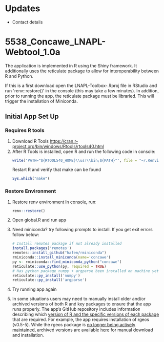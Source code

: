 # Updates
- Contact details

# 5538_Concawe_LNAPL-Webtool_1.0a
The application is implemented in R using the Shiny framework. It additionally uses the reticulate package to allow for interoperability between R and Python.

If this is a first download open the LNAPL-Toolbox-.Rproj file in RStudio and run 'renv::restore()' in the console (this may take a few minutes). In addition, prior to running the app, the reticulate package must be libraried.  This will trigger the installation of Miniconda.

## Initial App Set Up
### Requires R tools
1) Download R Tools https://cran.r-project.org/bin/windows/Rtools/rtools40.html
2) After R Tools is installed, open R and run the following code in console: 
    ```r
    write('PATH="${RTOOLS40_HOME}\\usr\\bin;${PATH}"', file = "~/.Renviron", append = TRUE)
    ```
    Restart R and verify that make can be found
    ```r
    Sys.which("make")
    ```
### Restore Environment
1) Restore renv environment
    In console, run: 
    ```r
    renv::restore()
    ```
2) Open global.R and run app
3) Need miniconda? try following prompts to install. If you get exit errors follow below:
    ```r
    # Install remotes package if not already installed
    install.packages('remotes')
    remotes::install_github("hafen/rminiconda")
    rminiconda::install_miniconda(name='concawe')
    py <- rminiconda::find_miniconda_python("concawe")
    reticulate::use_python(py, required = TRUE)
    # Has python package numpy + argparse been installed on machine yet? If not, run:
    reticulate::py_install('numpy')
    reticulate::py_install('argparse')
    ```
4) Try running app again

5) In some situations users may need to manually install older and/or archived versions of both R and key packages to ensure that the app runs properly.  The app’s GitHub repository includes information describing which <a href="https://github.com/concawe/LNAPL-Toolbox-/blob/master/renv.lock">version of R and the specific versions of each package</a> that are required.  For example, the app requires installation of rgeos (v0.5-5).  While the rgeos package is <a href="https://cran.r-project.org/web/packages/rgeos/index.html">no longer being actively maintained</a>, archived versions are available <a href="https://cran.r-project.org/src/contrib/Archive/rgeos/">here</a> for manual download and installation.
